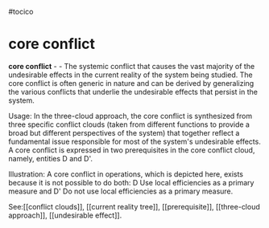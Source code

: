#tocico

# core conflict

<b>core conflict</b> - - The systemic conflict that causes the vast majority of the undesirable effects in the current reality of the system being studied.  The core conflict is often generic in nature and can be derived by generalizing the various conflicts that underlie the undesirable effects that persist in the system. 


Usage:  In the three-cloud approach, the core conflict is synthesized from three specific conflict clouds (taken from different functions to provide a broad but different perspectives of the system) that together reflect a fundamental issue responsible for most of the system's undesirable effects. A core conflict is expressed in two prerequisites in the core conflict cloud, namely, entities D and D'.


Illustration:  A core conflict in operations, which is depicted here, exists because it is not possible to do both: D Use local efficiencies as a primary measure and D' Do not use local efficiencies as a primary measure.  
 



See:[[conflict clouds]], [[current reality tree]], [[prerequisite]], [[three-cloud approach]], [[undesirable effect]].
